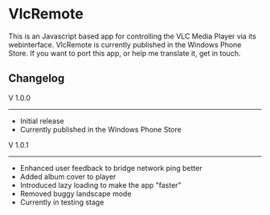 VlcRemote
=========

This is an Javascript based app for controlling the VLC Media Player via its webinterface. VlcRemote is currently published in the Windows Phone Store. If you want to port this app, or help me translate it, get in touch.

Changelog
---------


V 1.0.0
*******
- Initial release
- Currently published in the Windows Phone Store

V 1.0.1
*******
- Enhanced user feedback to bridge network ping better
- Added album cover to player
- Introduced lazy loading to make the app "faster"
- Removed buggy landscape mode
- Currently in testing stage
